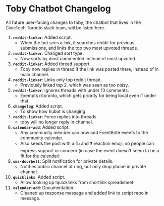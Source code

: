 # Toby Chatbot Changelog

All future user-facing changes to toby, the chatbot that lives in the
CivicTech Toronto slack team, will be listed here.

1. **`reddit-linker`**: Added script.
    - When the bot sees a link, it searches reddit for previous.
      submissions, and links the top two most upvoted threads.
1. **`reddit-linker`**: Changed sort type.
    - Now sorts by most commented instead of most upvoted.
1. **`reddit-linker`**: Added thread support.
    - Toby now replies in thread if the link was posted there, instead of
      in main channel.
1. **`reddit-linker`**: Links only top reddit thread.
    - Previously linked top 2, which was seen as too noisy.
1. **`reddit-linker`**: Ignores threads with under 10 comments.
    - Exempts r/toronto, which gets priority for being local even if under that.
1. **`changelog`**: Added script.
    - To show how hubot is changing.
1. **`reddit-linker`**: Force replies into threads.
    - toby will no longer reply in channel.
1. **`calendar-add`**: Added script.
    - Any community member can now add EventBrite events to the
      community calendar.
    - Also seeds the post with a :+1: and :question: reaction emoji, so
      people can express support or concern (in case the event doesn't
      seem to be a fit for the calendar)
1. **`sms-doorbell`**: Split notification for private details.
    - Notifies public channel of ring, but only drop phone in private
      channel.
1. **`quicklinks`**: Added script.
    - Allow looking up !quicklinks from shortlink spreadsheet.
1. **`calendar-add`**: Documentation.
    - Cleaned up response message and added link to script repo in
      message.

